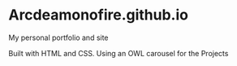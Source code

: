 # Arcdeamonofire.github.io
My personal portfolio and site

Built with HTML and CSS. Using an OWL carousel for the Projects
